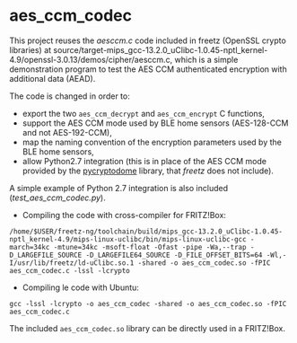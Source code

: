 # aes_ccm_codec

This project reuses the *aesccm.c* code included in freetz (OpenSSL crypto libraries) at source/target-mips_gcc-13.2.0_uClibc-1.0.45-nptl_kernel-4.9/openssl-3.0.13/demos/cipher/aesccm.c, which is a simple demonstration program to test the AES CCM authenticated encryption with additional data (AEAD).

The code is changed in order to:

- export the two `aes_ccm_decrypt` and `aes_ccm_encrypt` C functions,
- support the AES CCM mode used by BLE home sensors (AES-128-CCM and not AES-192-CCM),
- map the naming convention of the encryption parameters used by the BLE home sensors,
- allow Python2.7 integration (this is in place of the AES CCM mode provided by the [pycryptodome](https://pypi.org/project/pycryptodome/) library, that *freetz* does not include).

A simple example of Python 2.7 integration is also included (*test_aes_ccm_codec.py*).

- Compiling the code with cross-compiler for FRITZ!Box:

```
/home/$USER/freetz-ng/toolchain/build/mips_gcc-13.2.0_uClibc-1.0.45-nptl_kernel-4.9/mips-linux-uclibc/bin/mips-linux-uclibc-gcc -march=34kc -mtune=34kc -msoft-float -Ofast -pipe -Wa,--trap -D_LARGEFILE_SOURCE -D_LARGEFILE64_SOURCE -D_FILE_OFFSET_BITS=64 -Wl,-I/usr/lib/freetz/ld-uClibc.so.1 -shared -o aes_ccm_codec.so -fPIC aes_ccm_codec.c -lssl -lcrypto
```

- Compiling le code with Ubuntu:

```
gcc -lssl -lcrypto -o aes_ccm_codec -shared -o aes_ccm_codec.so -fPIC aes_ccm_codec.c
```

The included `aes_ccm_codec.so` library can be directly used in a FRITZ!Box.
